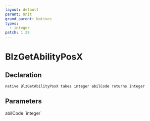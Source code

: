 ```yaml
---
layout: default
parent: Unit
grand_parent: Natives
types:
  - integer
patch: 1.29
---
```


# BlzGetAbilityPosX

## Declaration

```
native BlzGetAbilityPosX takes integer abilCode returns integer
```

## Parameters
<dl>
  <dt>abilCode `integer`</dt>
  <dd></dd>
</dl>